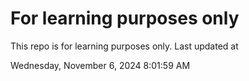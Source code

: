 # For learning purposes only
This repo is for learning purposes only.
Last updated at

Wednesday, November 6, 2024 8:01:59 AM

